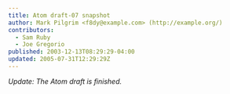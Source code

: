 ```yaml
---
title: Atom draft-07 snapshot
author: Mark Pilgrim <f8dy@example.com> (http://example.org/)
contributors:
  - Sam Ruby
  - Joe Gregorio
published: 2003-12-13T08:29:29-04:00
updated: 2005-07-31T12:29:29Z
---
```

_Update: The Atom draft is finished._
